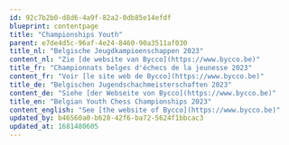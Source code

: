 ```yaml
---
id: 92c7b2b0-d8d6-4a9f-82a2-0db85e14efdf
blueprint: contentpage
title: "Championships Youth"
parent: e7de4d5c-96af-4e24-8460-90a3511af030
title_nl: "Belgische Jeugdkampioenschappen 2023"
content_nl: "Zie [de website van Bycco](https://www.bycco.be)"
title_fr: "Championnats belges d'échecs de la jeunesse 2023"
content_fr: "Voir [le site web de Bycco](https://www.bycco.be)"
title_de: "Belgischen Jugendschachmeisterschaften 2023"
content_de: "Siehe [der Webseite von Bycco](https://www.bycco.be)"
title_en: "Belgian Youth Chess Championships 2023"
content_english: "See [the website of Bycco](https://www.bycco.be)"
updated_by: b46560a0-b628-42f6-ba72-5624f1bbcac3
updated_at: 1681480605
---
```

